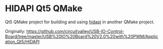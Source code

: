 # HIDAPI Qt5 QMake

Qt5 QMake project for building and using [hidapi](https://github.com/libusb/hidapi) in another QMake project.

Originally: https://github.com/circuitvalley/USB-IO-Control-Board/tree/master/USB%20IO%20Board%20V2.0%20with%20PWM/Application_Qt5/HIDAPI
